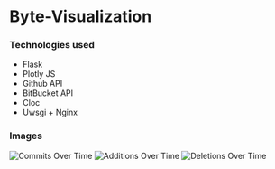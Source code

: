 # Byte-Visualization


### Technologies used
* Flask
* Plotly JS
* Github API
* BitBucket API
* Cloc
* Uwsgi + Nginx


### Images
![Commits Over Time](https://github.com/lczm/byte-visualization/blob/master/images/commitsovertime.png)
![Additions Over Time](https://github.com/lczm/byte-visualization/blob/master/images/additionsovertime.png)
![Deletions Over Time](https://github.com/lczm/byte-visualization/blob/master/images/deletionsovertime.png)
